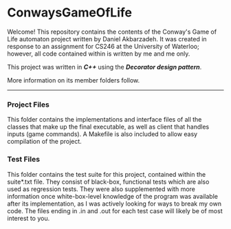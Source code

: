 # ConwaysGameOfLife

Welcome!
This repository contains the contents of the Conway's Game of Life automaton project written by Daniel Akbarzadeh. It was created in response to an assignment for CS246 at the University of Waterloo; however, all code contained within is written by me and me only.

This project was written in ___C++___ using the ___Decorator design pattern___.

More information on its member folders follow.

---
### Project Files
This folder contains the implementations and interface files of all the classes that make up the final executable, as well as client that handles inputs (game commands). A Makefile is also included to allow easy compilation of the project.

### Test Files
This folder contains the test suite for this project, contained within the suite*.txt file. They consist of black-box, functional tests which are also used as regression tests. They were also supplemented with more information once white-box-level knowledge of the program was available after its implementation, as I was actively looking for ways to break my own code. The files ending in .in and .out for each test case will likely be of most interest to you.
